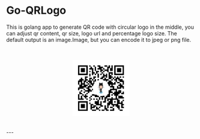 # Go-QRLogo

This is golang app to generate QR code with circular logo in the middle, you can adjust qr content, qr size, logo url and percentage logo size. The default output is an image.Image, but you can encode it to jpeg or png file.

<br>
<p align="center">
    <img src="https://github.com/nsrvel/go-qrlogo/blob/master/example/qrsample.jpeg"  width="30%" height="30%">
</p>
<br>
---
